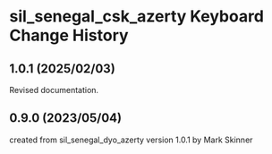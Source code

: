 sil_senegal_csk_azerty Keyboard Change History
==========================================

1.0.1 (2025/02/03)
------------------------
Revised documentation.

0.9.0 (2023/05/04)
------------------------
created from sil_senegal_dyo_azerty version 1.0.1 by Mark Skinner